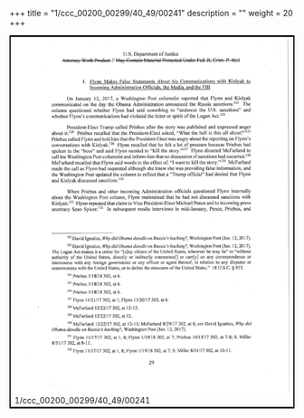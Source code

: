 +++
title = "1/ccc_00200_00299/40_49/00241"
description = ""
weight = 20
+++

<table style="border:2px solid black;max-width:800px;max-height:800px;" 
><tr><td>
<img class="center-fit-jpg"
src="/jpg_/jpg_mueller_report_searchable_241.jpg">
1/ccc_00200_00299/40_49/00241
</img></td></tr></table>
